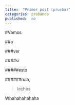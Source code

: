 ```yaml
---
title:  "Primer post (prueba)"
categories: probando
published:  no
---
```

#Vamos

##a

###ver

####si

#####esto

######rula,

>leches

Whahahahahaha
